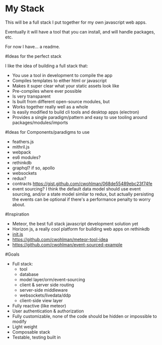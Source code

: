 # My Stack
This will be a full stack I put together for my own javascript web apps.

Eventually it will have a tool that you can install, and will handle packages, etc.

For now I have... a readme.

#Ideas for the perfect stack

I like the idea of building a full stack that:

- You use a tool in development to compile the app
- Compiles templates to either html or javascript
- Makes it super clear what your static assets look like
- Pre-compiles where ever possible
- Is very transparent
- Is built from different open-source modules, but
- Works together really well as a whole
- Is easily modified to build cli tools and desktop apps (electron)
- Provides a single paradigm/pattern and easy to use tooling around packages/modules/imports

#Ideas for Components/paradigms to use

- feathers.js
- mithril.js
- webpack
- es6 modules?
- rethinkdb
- graphql? if so, apollo
- websockets
- redux?
- contracts https://gist.github.com/cwohlman/068de55489ebc23f74fe
- event sourcing?
   I think the default data model should use event sourcing, and/or a state model similar to redux, 
   but actually persisting the events can be optional if there's a performance penalty to worry about.

#Inspiration

- Meteor, the best full stack javascript development solution yet
- Horizon js, a really cool platform for building web apps on rethinkdb
- [init.js](https://github.com/picanteverde/init)
- https://github.com/cwohlman/meteor-tool-idea
- https://github.com/cwohlman/event-sourced-example

#Goals

- Full stack:
  - tool
  - database
  - model layer/orm/event-sourcing
  - client & server side routing
  - server-side middleware
  - websockets/livedata/ddp
  - client-side view layer
- Fully reactive (like meteor)
- User authentication & authorization
- Fully customizable, none of the code should be hidden or impossible to modify
- Light weight
- Composable stack
- Testable, testing built in
